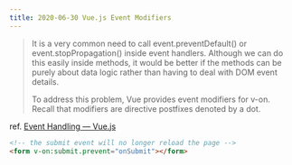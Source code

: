 ```yaml
---
title: 2020-06-30 Vue.js Event Modifiers
---
```


> It is a very common need to call event.preventDefault() or event.stopPropagation() inside event handlers. Although we can do this easily inside methods, it would be better if the methods can be purely about data logic rather than having to deal with DOM event details.
>
> To address this problem, Vue provides event modifiers for v-on. Recall that modifiers are directive postfixes denoted by a dot.

ref. [Event Handling — Vue.js](https://vuejs.org/v2/guide/events.html#Event-Modifiers)

```html
<!-- the submit event will no longer reload the page -->
<form v-on:submit.prevent="onSubmit"></form>
```
